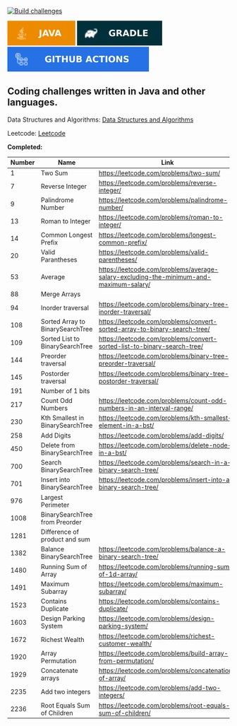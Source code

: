 [![Build challenges](https://github.com/octa/challenges/actions/workflows/build.yaml/badge.svg)](https://github.com/octa/challenges/actions/workflows/build.yaml)

![Java](images/java.svg) ![Gradle](images/gradle.svg) ![GitHub Actions](images/githubactions.svg)


## Coding challenges written in Java and other languages.

Data Structures and Algorithms: [Data Structures and Algorithms](https://github.com/octa/challenges/tree/main/src/main/java/com/octa/challenges/dsalgo)

Leetcode: [Leetcode](https://github.com/octa/challenges/tree/main/src/main/java/com/octa/challenges/leetcode)

**Completed:**

|Number|Name|Link|
|------|--------|-----|
|1|Two Sum|https://leetcode.com/problems/two-sum/|
|7|Reverse Integer|https://leetcode.com/problems/reverse-integer/|
|9|Palindrome Number|https://leetcode.com/problems/palindrome-number/|
|13|Roman to Integer|https://leetcode.com/problems/roman-to-integer/|
|14|Common Longest Prefix|https://leetcode.com/problems/longest-common-prefix/|
|20|Valid Parantheses|https://leetcode.com/problems/valid-parentheses/|
|53|Average|https://leetcode.com/problems/average-salary-excluding-the-minimum-and-maximum-salary/|
|88|Merge Arrays||
|94|Inorder traversal|https://leetcode.com/problems/binary-tree-inorder-traversal/|
|108|Sorted Array to BinarySearchTree|https://leetcode.com/problems/convert-sorted-array-to-binary-search-tree/|
|109|Sorted List to BinarySearchTree|https://leetcode.com/problems/convert-sorted-list-to-binary-search-tree/|
|144|Preorder traversal|https://leetcode.com/problems/binary-tree-preorder-traversal/|
|145|Postorder traversal|https://leetcode.com/problems/binary-tree-postorder-traversal/|
|191|Number of 1 bits||
|217|Count Odd Numbers|https://leetcode.com/problems/count-odd-numbers-in-an-interval-range/|
|230|Kth Smallest in BinarySearchTree|https://leetcode.com/problems/kth-smallest-element-in-a-bst/|
|258|Add Digits|https://leetcode.com/problems/add-digits/|
|450|Delete from BinarySearchTree|https://leetcode.com/problems/delete-node-in-a-bst/|
|700|Search BinarySearchTree|https://leetcode.com/problems/search-in-a-binary-search-tree/|
|701|Insert into BinarySearchTree|https://leetcode.com/problems/insert-into-a-binary-search-tree/|
|976|Largest Perimeter||
|1008|BinarySearchTree from Preorder||
|1281|Difference of product and sum||
|1382|Balance BinarySearchTree|https://leetcode.com/problems/balance-a-binary-search-tree/|
|1480|Running Sum of Array|https://leetcode.com/problems/running-sum-of-1d-array/|
|1491|Maximum Subarray|https://leetcode.com/problems/maximum-subarray/|
|1523|Contains Duplicate|https://leetcode.com/problems/contains-duplicate/|
|1603|Design Parking System|https://leetcode.com/problems/design-parking-system/|
|1672|Richest Wealth|https://leetcode.com/problems/richest-customer-wealth/|
|1920|Array Permutation|https://leetcode.com/problems/build-array-from-permutation/|
|1929|Concatenate arrays|https://leetcode.com/problems/concatenation-of-array/|
|2235|Add two integers|https://leetcode.com/problems/add-two-integers/|
|2236|Root Equals Sum of Children|https://leetcode.com/problems/root-equals-sum-of-children/|